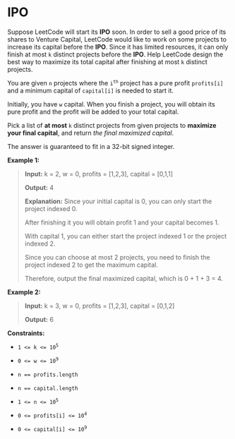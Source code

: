 # IPO

Suppose LeetCode will start its **IPO** soon. In order to sell a good price of its shares to Venture Capital, LeetCode would like to work on some projects to increase its capital before the **IPO**. Since it has limited resources, it can only finish at most <code>k</code> distinct projects before the **IPO**. Help LeetCode design the best way to maximize its total capital after finishing at most <code>k</code> distinct projects.

You are given <code>n</code> projects where the <code>i<sup>th</sup></code> project has a pure profit <code>profits[i]</code> and a minimum capital of <code>capital[i]</code> is needed to start it.

Initially, you have <code>w</code> capital. When you finish a project, you will obtain its pure profit and the profit will be added to your total capital.

Pick a list of **at most** <code>k</code> distinct projects from given projects to **maximize your final capital**, and return *the final maximized capital*.

The answer is guaranteed to fit in a 32-bit signed integer.


**Example 1:**
>
> **Input:** k = 2, w = 0, profits = [1,2,3], capital = [0,1,1]
>
> **Output:** 4
>
> **Explanation:** Since your initial capital is 0, you can only start the project indexed 0.
>
> After finishing it you will obtain profit 1 and your capital becomes 1.
>
> With capital 1, you can either start the project indexed 1 or the project indexed 2.
>
> Since you can choose at most 2 projects, you need to finish the project indexed 2 to get the maximum capital.
>
> Therefore, output the final maximized capital, which is 0 + 1 + 3 = 4.

**Example 2:**
>
> **Input:** k = 3, w = 0, profits = [1,2,3], capital = [0,1,2]
>
> **Output:** 6


**Constraints:**

- <code>1 &lt;= k &lt;= 10<sup>5</sup></code>

- <code>0 &lt;= w &lt;= 10<sup>9</sup></code>

- <code>n == profits.length</code>

- <code>n == capital.length</code>

- <code>1 &lt;= n &lt;= 10<sup>5</sup></code>

- <code>0 &lt;= profits[i] &lt;= 10<sup>4</sup></code>

- <code>0 &lt;= capital[i] &lt;= 10<sup>9</sup></code>
